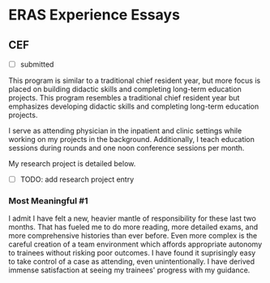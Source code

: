 # ERAS Experience Essays

## CEF

- [ ] submitted

This program is similar to a traditional chief resident year, but more focus is placed on building didactic skills and completing long-term education projects. This program resembles a traditional chief resident year but emphasizes developing didactic skills and completing long-term education projects.

I serve as attending physician in the inpatient and clinic settings while working on my projects in the background. Additionally, I teach education sessions during rounds and one noon conference sessions per month.

My research project is detailed below.

- [ ] TODO: add research project entry

### Most Meaningful #1

I admit I have felt a new, heavier mantle of responsibility for these last two months. That has fueled me to do more reading, more detailed exams, and more comprehensive histories than ever before. Even more complex is the careful creation of a team environment which affords appropriate autonomy to trainees without risking poor outcomes. I have found it suprisingly easy to take control of a case as attending, even unintentionally. I have derived immense satisfaction at seeing my trainees' progress with my guidance.
